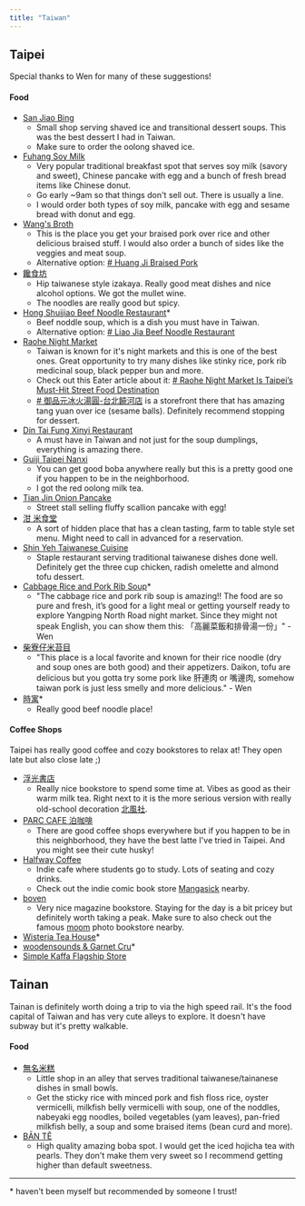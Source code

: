 ```yaml
---
title: "Taiwan"
---
```


## Taipei

Special thanks to Wen for many of these suggestions!
#### Food

- [San Jiao Bing](https://goo.gl/maps/EwfqbUZr677yun3c9)
	- Small shop serving shaved ice and transitional dessert soups. This was the best dessert I had in Taiwan.
	- Make sure to order the oolong shaved ice.
- [Fuhang Soy Milk](https://goo.gl/maps/FtpBDXUFyMEWwkERA)
	- Very popular traditional breakfast spot that serves soy milk (savory and sweet), Chinese pancake with egg and a bunch of fresh bread items like Chinese donut.
	- Go early ~9am so that things don't sell out. There is usually a line.
	- I would order both types of soy milk, pancake with egg and sesame bread with donut and egg.
- [Wang's Broth](https://goo.gl/maps/2VDGhDnXD6VMZ2Tx6)
	- This is the place you get your braised pork over rice and other delicious braised stuff. I would also order a bunch of sides like the veggies and meat soup.
	- Alternative option: [# Huang Ji Braised Pork](https://goo.gl/maps/1CdTyBDJy9Pz1v8y5)
- [饞食坊](https://goo.gl/maps/xAAngLnqNXQJBwTS9)
	- Hip taiwanese style izakaya. Really good meat dishes and nice alcohol options. We got the mullet wine.
	- The noodles are really good but spicy.
- [Hong Shuijiao Beef Noodle Restaurant](https://goo.gl/maps/bFCHokWRffzAa2G16)*
	- Beef noddle soup, which is a dish you must have in Taiwan.
	- Alternative option: [# Liao Jia Beef Noodle Restaurant](https://goo.gl/maps/JXUA3Z19NyQrmAZq6)
- [Raohe Night Market](https://goo.gl/maps/7MokMeMUPWwYjbw67)
	- Taiwan is known for it's night markets and this is one of the best ones. Great opportunity to try many dishes like stinky rice, pork rib medicinal soup, black pepper bun and more.
	- Check out this Eater article about it: [# Raohe Night Market Is Taipei’s Must-Hit Street Food Destination](https://www.eater.com/2019/3/6/18240098/raohe-night-market-taipei-best-dishes)
	- [# 御品元冰火湯圓-台北饒河店](https://goo.gl/maps/MJTvpgyimz1FF8h98) is a storefront there that has amazing tang yuan over ice (sesame balls). Definitely recommend stopping for dessert.
- [Din Tai Fung Xinyi Restaurant](https://goo.gl/maps/wWCzgZNSE7E68DRp7)
	- A must have in Taiwan and not just for the soup dumplings, everything is amazing there.
- [Guiji Taipei Nanxi](https://goo.gl/maps/a5HdmS6z87YN5p3M7)
	- You can get good boba anywhere really but this is a pretty good one if you happen to be in the neighborhood.
	- I got the red oolong milk tea.
 - [Tian Jin Onion Pancake](https://goo.gl/maps/P6s4jpgHa5zhh79Y6)
	 - Street stall selling fluffy scallion pancake with egg!
- [泔 米食堂](https://maps.app.goo.gl/WGvrgGSSabw42q1W6)
	- A sort of hidden place that has a clean tasting, farm to table style set menu. Might need to call in advanced for a reservation.
- [Shin Yeh Taiwanese Cuisine](https://maps.app.goo.gl/buD5cYQPaDobqyYi7)
	- Staple restaurant serving traditional taiwanese dishes done well. Definitely get the three cup chicken, radish omelette and almond tofu dessert.
- [Cabbage Rice and Pork Rib Soup](https://maps.app.goo.gl/kSpnTd9MjrDRq4q17)*
	- "The cabbage rice and pork rib soup is amazing!! The food are so pure and fresh, it’s good for a light meal or getting yourself ready to explore Yangping North Road night market. Since they might not speak English, you can show them this: 「高麗菜飯和排骨湯一份」" - Wen
- [柴寮仔米苔目](https://maps.app.goo.gl/tcgjtLajdhuks2KQ8)
	- "This place is a local favorite and known for their rice noodle (dry and soup ones are both good) and their appetizers. Daikon, tofu are delicious but you gotta try some pork like 肝連肉 or 嘴邊肉, somehow taiwan pork is just less smelly and more delicious." - Wen
- [時寓](https://maps.app.goo.gl/9d84W2sSWJC1huLz5)*
	- Really good beef noodle place!

#### Coffee Shops
Taipei has really good coffee and cozy bookstores to relax at! They open late but also close late ;)

- [浮光書店](https://maps.app.goo.gl/AyCSfcbG9LqVsReV9)
	- Really nice bookstore to spend some time at. Vibes as good as their warm milk tea. Right next to it is the more serious version with really old-school decoration [北風社](https://maps.app.goo.gl/B7zwjimdX59dWm4s7).
- [PARC CAFE 泊咖啡](https://maps.app.goo.gl/JwGnn28GXLbudthr5)
	- There are good coffee shops everywhere but if you happen to be in this neighborhood, they have the best latte I've tried in Taipei. And you might see their cute husky!
- [Halfway Coffee](https://maps.app.goo.gl/pTeSE9fy1isPvBx18?g_st=ia)
	- Indie cafe where students go to study. Lots of seating and cozy drinks.
	- Check out the indie comic book store [Mangasick](https://maps.app.goo.gl/2P8jHS8uGxM1tMQV9) nearby.
- [boven](https://maps.app.goo.gl/2TKHDZburEsbC8vGA)
	- Very nice magazine bookstore. Staying for the day is a bit pricey but definitely worth taking a peak. Make sure to also check out the famous [moom](https://maps.app.goo.gl/8erYHmotgou8H4gS7) photo bookstore nearby.
- [Wisteria Tea House](https://maps.app.goo.gl/Gg9VHBkuwjtuLpbLA)*
- [woodensounds & Garnet Cru](https://maps.app.goo.gl/tE9aFiyhF9pGF6eK9)*
- [ Simple Kaffa Flagship Store](https://maps.app.goo.gl/xjDCxUi1UwDa3pSb6)

## Tainan

Tainan is definitely worth doing a trip to via the high speed rail. It's the food capital of Taiwan and has very cute alleys to explore. It doesn't have subway but it's pretty walkable.

#### Food

- [無名米糕](https://goo.gl/maps/wMm2TkmRfU9RwWbc9)
	- Little shop in an alley that serves traditional taiwanese/tainanese dishes in small bowls.
	- Get the sticky rice with minced pork and fish floss rice, oyster vermicelli, milkfish belly vermicelli with soup, one of the noddles, nabeyaki egg noodles, boiled vegetables (yam leaves), pan-fried milkfish belly, a soup and some braised items (bean curd and more).
- [BĀN TÊ](https://goo.gl/maps/zY6Py5o7uou67jXG9)
	- High quality amazing boba spot. I would get the iced hojicha tea with pearls. They don't make them very sweet so I recommend getting higher than default sweetness.

---

\* haven't been myself but recommended by someone I trust!